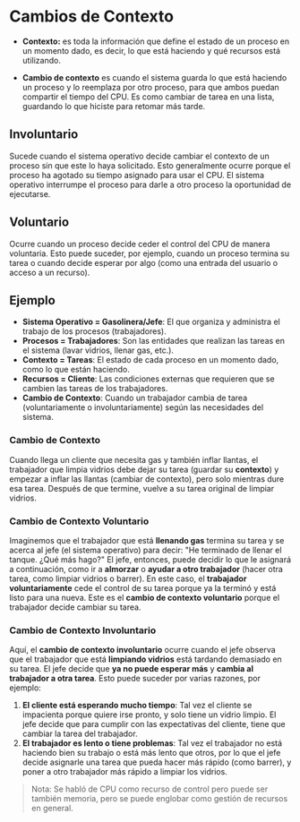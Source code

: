 # Cambios de Contexto

- **Contexto:** es toda la información que define el estado de un proceso en un momento dado, es decir, lo que está haciendo y qué recursos está utilizando.

- **Cambio de contexto** es cuando el sistema guarda lo que está haciendo un proceso y lo reemplaza por otro proceso, para que ambos puedan compartir el tiempo del CPU. Es como cambiar de tarea en una lista, guardando lo que hiciste para retomar más tarde.

## Involuntario

Sucede cuando el sistema operativo decide cambiar el contexto de un proceso sin que este lo haya solicitado. Esto generalmente ocurre porque el proceso ha agotado su tiempo asignado para usar el CPU. El sistema operativo interrumpe el proceso para darle a otro proceso la oportunidad de ejecutarse.

## Voluntario

Ocurre cuando un proceso decide ceder el control del CPU de manera voluntaria. Esto puede suceder, por ejemplo, cuando un proceso termina su tarea o cuando decide esperar por algo (como una entrada del usuario o acceso a un recurso).

## Ejemplo

- **Sistema Operativo = Gasolinera/Jefe**: El que organiza y administra el trabajo de los procesos (trabajadores).
- **Procesos = Trabajadores**: Son las entidades que realizan las tareas en el sistema (lavar vidrios, llenar gas, etc.).
- **Contexto = Tareas**: El estado de cada proceso en un momento dado, como lo que están haciendo.
- **Recursos = Cliente**: Las condiciones externas que requieren que se cambien las tareas de los trabajadores.
- **Cambio de Contexto**: Cuando un trabajador cambia de tarea (voluntariamente o involuntariamente) según las necesidades del sistema.

### Cambio de Contexto

Cuando llega un cliente que necesita gas y también inflar llantas, el trabajador que limpia vidrios debe dejar su tarea (guardar su **contexto**) y empezar a inflar las llantas (cambiar de contexto), pero solo mientras dure esa tarea. Después de que termine, vuelve a su tarea original de limpiar vidrios.

### Cambio de Contexto Voluntario

Imaginemos que el trabajador que está **llenando gas** termina su tarea y se acerca al jefe (el sistema operativo) para decir: "He terminado de llenar el tanque. ¿Qué más hago?" El jefe, entonces, puede decidir lo que le asignará a continuación, como ir a **almorzar** o **ayudar a otro trabajador** (hacer otra tarea, como limpiar vidrios o barrer). En este caso, el **trabajador voluntariamente** cede el control de su tarea porque ya la terminó y está listo para una nueva. Este es el **cambio de contexto voluntario** porque el trabajador decide cambiar su tarea.

### Cambio de Contexto Involuntario

Aquí, el **cambio de contexto involuntario** ocurre cuando el jefe observa que el trabajador que está **limpiando vidrios** está tardando demasiado en su tarea. El jefe decide que **ya no puede esperar más** y **cambia al trabajador a otra tarea**. Esto puede suceder por varias razones, por ejemplo:

1. **El cliente está esperando mucho tiempo**: Tal vez el cliente se impacienta porque quiere irse pronto, y solo tiene un vidrio limpio. El jefe decide que para cumplir con las expectativas del cliente, tiene que cambiar la tarea del trabajador.
2. **El trabajador es lento o tiene problemas**: Tal vez el trabajador no está haciendo bien su trabajo o está más lento que otros, por lo que el jefe decide asignarle una tarea que pueda hacer más rápido (como barrer), y poner a otro trabajador más rápido a limpiar los vidrios.

>Nota: Se habló de CPU como recurso de control pero puede ser también memoria, pero se puede englobar como gestión de recursos en general.

